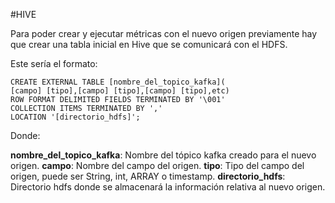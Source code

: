 #HIVE

Para poder crear y ejecutar métricas con el nuevo origen previamente hay que crear una tabla inicial en Hive que 
se comunicará con el HDFS.

Este sería el formato:
```
CREATE EXTERNAL TABLE [nombre_del_topico_kafka](
[campo] [tipo],[campo] [tipo],[campo] [tipo],etc)
ROW FORMAT DELIMITED FIELDS TERMINATED BY '\001'
COLLECTION ITEMS TERMINATED BY ','
LOCATION '[directorio_hdfs]';
````

Donde:

**nombre_del_topico_kafka**: Nombre del tópico kafka creado para el nuevo origen.
**campo**: Nombre del campo del origen.
**tipo**: Tipo del campo del origen, puede ser String, int, ARRAY <Double> o timestamp.
**directorio_hdfs**: Directorio hdfs donde se almacenará la información relativa al nuevo origen.

